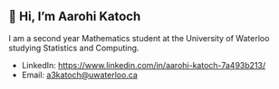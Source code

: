 ## **👋 Hi, I’m Aarohi Katoch**
 I am a second year Mathematics student at the University of Waterloo studying Statistics and Computing.
 
 - LinkedIn: https://www.linkedin.com/in/aarohi-katoch-7a493b213/
 - Email: a3katoch@uwaterloo.ca


<!---
AarohiK/AarohiK is a ✨ special ✨ repository because its `README.md` (this file) appears on your GitHub profile.
You can click the Preview link to take a look at your changes.
--->
